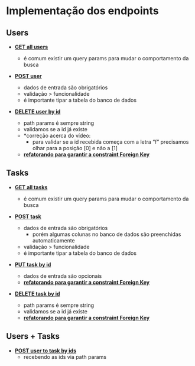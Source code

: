 # Implementação dos endpoints

## Users

- [**GET all users**](https://drive.google.com/file/d/1_g-0xAogjBVjFhHQYmolnb57SnFGfOnV/view?usp=share_link)
    - é comum existir um query params para mudar o comportamento da busca

- [**POST user**](https://drive.google.com/file/d/10tvbMzeg9CkH5UIH5LJs_5pH8ZAzLDJ1/view?usp=share_link)
    - dados de entrada são obrigatórios
    - validação > funcionalidade
    - é importante tipar a tabela do banco de dados

- [**DELETE user by id**](https://drive.google.com/file/d/1UBSqhzs9t5Fhnk2x5k5tImvhEQIKp7Lp/view?usp=share_link)
    - path params é sempre string
    - validamos se a id já existe
    - *correção acerca do vídeo:
        - para validar se a id recebida começa com a letra “f” precisamos olhar para a posição [0] e não a [1]
    - [**refatorando para garantir a constraint Foreign Key**](https://drive.google.com/file/d/1_ckUh0SmCy3uAU9gUxJNBXqaoxhmm82b/view?usp=share_link)

## Tasks

- [**GET all tasks**](https://drive.google.com/file/d/1xs2jwRWlIPcWGTZhquS-tRZ1WKWbNK14/view?usp=share_link)
    - é comum existir um query params para mudar o comportamento da busca

- [**POST task**](https://drive.google.com/file/d/1Z2ZwTp_WK-Sp7I4ZaV4LnrpeZaDH9tUv/view?usp=share_link)
    - dados de entrada são obrigatórios
        - porém algumas colunas no banco de dados são preenchidas automaticamente
    - validação > funcionalidade
    - é importante tipar a tabela do banco de dados

- [**PUT task by id**](https://drive.google.com/file/d/1I1SdpmlAMe_8DP1sy3V-bfBZcQDljMX5/view?usp=share_link)
    - dados de entrada são opcionais
    - **[refatorando para garantir a constraint Foreign Key](https://drive.google.com/file/d/12nvoDUwOPvOSLNCD-WNu2NajJCtIk_gy/view?usp=share_link)**
    
- [**DELETE task by id**](https://drive.google.com/file/d/1aEbhrxH2KcpYEJU99LBAn-jsxrj2KgO4/view?usp=share_link)
    - path params é sempre string
    - validamos se a id já existe
    - **[refatorando para garantir a constraint Foreign Key](https://drive.google.com/file/d/1gFBW1s79jbRNLC8D13i8x8evqWXpxGtv/view?usp=share_link)**
    
## Users + Tasks

- **[POST user to task by ids](https://drive.google.com/file/d/11fEy0kNmyunSFTLsefIrTMbGw18Cnc-l/view?usp=share_link)**
    - recebendo as ids via path params